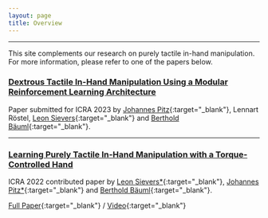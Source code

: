 ```yaml
---
layout: page
title: Overview
---
```


---
This site complements our research on purely tactile in-hand manipulation. 
For more information, please refer to one of the papers below.


### [Dextrous Tactile In-Hand Manipulation Using a Modular Reinforcement Learning Architecture](_pages/icra23.md)
Paper submitted for ICRA 2023 by
[Johannes Pitz](https://www.linkedin.com/in/johannes-pitz/){:target="_blank"}, Lennart Röstel, [Leon Sievers](https://www.linkedin.com/in/leon-sievers/){:target="_blank"} and [Berthold Bäuml](https://scholar.google.com/citations?hl=en&user=fjvpDsEAAAAJ){:target="_blank"}.

---
### [Learning Purely Tactile In-Hand Manipulation with a Torque-Controlled Hand](_pages/icra22.md)
ICRA 2022 contributed paper by
[Leon Sievers\*](https://www.linkedin.com/in/leon-sievers/){:target="_blank"}, [Johannes Pitz\*](https://www.linkedin.com/in/johannes-pitz/){:target="_blank"} and [Berthold Bäuml](https://scholar.google.com/citations?hl=en&user=fjvpDsEAAAAJ){:target="_blank"}.

[Full Paper](https://ieeexplore.ieee.org/document/9812093){:target="_blank"} / [Video](https://www.youtube.com/embed/ilDlO94lm1g){:target="_blank"}